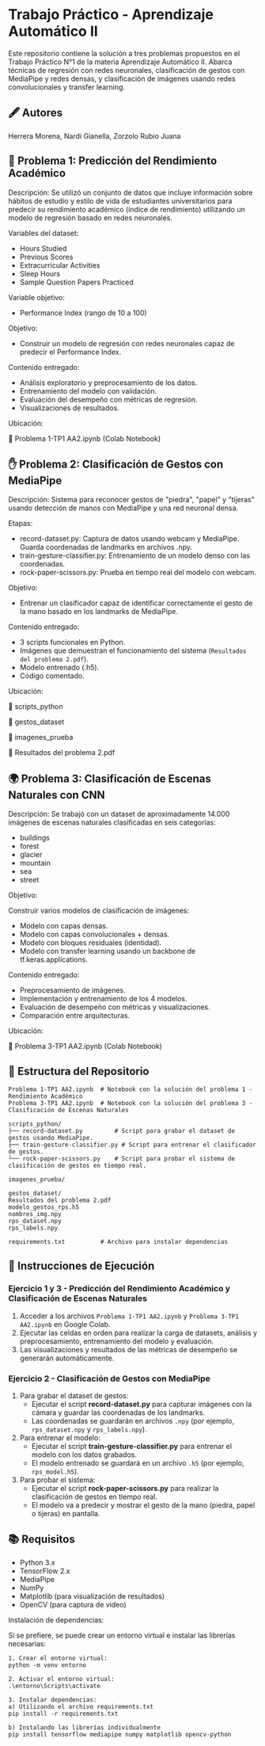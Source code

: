 # Trabajo Práctico - Aprendizaje Automático II
Este repositorio contiene la solución a tres problemas propuestos
en el Trabajo Práctico N°1 de la materia Aprendizaje Automático II.
Abarca técnicas de regresión con redes neuronales, clasificación de gestos con MediaPipe y redes densas,
y clasificación de imágenes usando redes convolucionales y transfer learning.

## 🖋 Autores
Herrera Morena, Nardi Gianella, Zorzolo Rubio Juana

## 🧠 Problema 1: Predicción del Rendimiento Académico
Descripción:
Se utilizó un conjunto de datos que incluye información sobre hábitos de estudio y estilo de vida de estudiantes universitarios para predecir su rendimiento académico (índice de rendimiento) utilizando un modelo de regresión basado en redes neuronales.

Variables del dataset:

- Hours Studied
- Previous Scores
- Extracurricular Activities
- Sleep Hours
- Sample Question Papers Practiced

Variable objetivo:
- Performance Index (rango de 10 a 100)

Objetivo:
- Construir un modelo de regresión con redes neuronales capaz de predecir el Performance Index.

Contenido entregado:

- Análisis exploratorio y preprocesamiento de los datos.
- Entrenamiento del modelo con validación.
- Evaluación del desempeño con métricas de regresión.
- Visualizaciones de resultados.

Ubicación:

📄 Problema 1-TP1 AA2.ipynb (Colab Notebook)

## ✋ Problema 2: Clasificación de Gestos con MediaPipe
Descripción:
Sistema para reconocer gestos de "piedra", "papel" y "tijeras" usando detección de manos con MediaPipe y una red neuronal densa.

Etapas:

- record-dataset.py: Captura de datos usando webcam y MediaPipe. Guarda coordenadas de landmarks en archivos .npy.
- train-gesture-classifier.py: Entrenamiento de un modelo denso con las coordenadas.
- rock-paper-scissors.py: Prueba en tiempo real del modelo con webcam.

Objetivo:
- Entrenar un clasificador capaz de identificar correctamente el gesto de la mano basado en los landmarks de MediaPipe.

Contenido entregado:

- 3 scripts funcionales en Python.
- Imágenes que demuestran el funcionamiento del sistema (`Resultados del problema 2.pdf`).
- Modelo entrenado (.h5).
- Código comentado.

Ubicación:

📁 scripts_python

📁 gestos_dataset

📁 imagenes_prueba

📄 Resultados del problema 2.pdf

## 🌍 Problema 3: Clasificación de Escenas Naturales con CNN
Descripción:
Se trabajó con un dataset de aproximadamente 14.000 imágenes de escenas naturales clasificadas en seis categorías:

- buildings
- forest
- glacier
- mountain
- sea
- street

Objetivo:

Construir varios modelos de clasificación de imágenes:

- Modelo con capas densas.
- Modelo con capas convolucionales + densas.
- Modelo con bloques residuales (identidad).
- Modelo con transfer learning usando un backbone de tf.keras.applications.

Contenido entregado:

- Preprocesamiento de imágenes.
- Implementación y entrenamiento de los 4 modelos.
- Evaluación de desempeño con métricas y visualizaciones.
- Comparación entre arquitecturas.

Ubicación:

📄 Problema 3-TP1 AA2.ipynb (Colab Notebook)

## 📁 Estructura del Repositorio

```
Problema 1-TP1 AA2.ipynb  # Notebook con la solución del problema 1 - Rendimiento Académico 
Problema 3-TP1 AA2.ipynb  # Notebook con la solución del problema 3 - Clasificación de Escenas Naturales

scripts_python/
├── record-dataset.py         # Script para grabar el dataset de gestos usando MediaPipe.
├── train-gesture-classifier.py # Script para entrenar el clasificador de gestos.
└── rock-paper-scissors.py    # Script para probar el sistema de clasificación de gestos en tiempo real.

imagenes_prueba/

gestos_dataset/
Resultados del problema 2.pdf
modelo_gestos_rps.h5
nombres_img.npy
rps_dataset.npy
rps_labels.npy

requirements.txt          # Archivo para instalar dependencias
```

## 📝 Instrucciones de Ejecución

### Ejercicio 1 y 3 - Predicción del Rendimiento Académico y Clasificación de Escenas Naturales
1. Acceder a los archivos `Problema 1-TP1 AA2.ipynb` y `Problema 3-TP1 AA2.ipynb` en Google Colab.
2. Ejecutar las celdas en orden para realizar la carga de datasets, análisis y preprocesamiento, entrenamiento del modelo y evaluación.
3. Las visualizaciones y resultados de las métricas de desempeño se generarán automáticamente.

### Ejercicio 2 - Clasificación de Gestos con MediaPipe
1. Para grabar el dataset de gestos:
   - Ejecutar el script **record-dataset.py** para capturar imágenes con la cámara y guardar las coordenadas de los landmarks.
   - Las coordenadas se guardarán en archivos `.npy` (por ejemplo, `rps_dataset.npy` y `rps_labels.npy`).
2. Para entrenar el modelo:
   - Ejecutar el script **train-gesture-classifier.py** para entrenar el modelo con los datos grabados.
   - El modelo entrenado se guardará en un archivo `.h5` (por ejemplo, `rps_model.h5`).
3. Para probar el sistema:
   - Ejecutar el script **rock-paper-scissors.py** para realizar la clasificación de gestos en tiempo real.
   - El modelo va a predecir y mostrar el gesto de la mano (piedra, papel o tijeras) en pantalla.

## 📚 Requisitos

- Python 3.x
- TensorFlow 2.x
- MediaPipe
- NumPy
- Matplotlib (para visualización de resultados)
- OpenCV (para captura de video)

Instalación de dependencias:

Si se prefiere, se puede crear un entorno virtual e instalar las librerías necesarias:
```
1. Crear el entorno virtual:
python -m venv entorno

2. Activar el entorno virtual:
.\entorno\Scripts\activate

3. Instalar dependencias:
a) Utilizando el archivo requirements.txt
pip install -r requirements.txt

b) Instalando las librerías individualmente
pip install tensorflow mediapipe numpy matplotlib opencv-python
```
